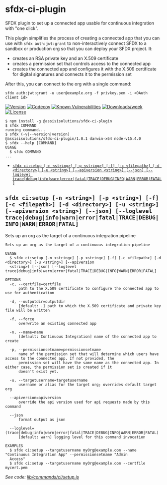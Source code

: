 sfdx-ci-plugin
==

SFDX plugin to set up a connected app usable for continuous integration with "one click".

This plugin simplifies the process of creating a connected app that you can use with `sfdx auth:jwt:grant`
to non-interactively connect SFDX to a sandbox or production org so that you can deploy your SFDX project.
It:
- creates an RSA private key and an X.509 certificate
- creates a permission set that controls access to the connected app
- creates the connected app and configures it with the X.509 certificate for digital signatures and connects it
  to the permission set

After this, you can connect to the org with a single command:

    sfdx auth:jwt:grant -u user@example.org -f privkey.pem -i <OAuth client id>


[![Version](https://img.shields.io/npm/v/sfdx-ci-plugin.svg)](https://npmjs.org/package/sfdx-ci-plugin)
[![Codecov](https://codecov.io/gh/fransflippo/sfdx-ci-plugin/branch/master/graph/badge.svg)](https://codecov.io/gh/fransflippo/sfdx-ci-plugin)
[![Known Vulnerabilities](https://snyk.io/test/github/fransflippo/sfdx-ci-plugin/badge.svg)](https://snyk.io/test/github/fransflippo/sfdx-ci-plugin)
[![Downloads/week](https://img.shields.io/npm/dw/ci.svg)](https://npmjs.org/package/sfdx-ci-plugin)
[![License](https://img.shields.io/npm/l/ci.svg)](https://github.com/fransflippo/sfdx-ci-plugin/blob/master/package.json)

<!-- toc -->

<!-- tocstop -->

<!-- install -->

<!-- usage -->
```sh-session
$ npm install -g @assisisolutions/sfdx-ci-plugin
$ sfdx COMMAND
running command...
$ sfdx (-v|--version|version)
@assisisolutions/sfdx-ci-plugin/1.0.1 darwin-x64 node-v15.4.0
$ sfdx --help [COMMAND]
USAGE
  $ sfdx COMMAND
...
```
<!-- usagestop -->

<!-- commands -->
* [`sfdx ci:setup [-n <string>] [-p <string>] [-f] [-c <filepath>] [-d <directory>] [-u <string>] [--apiversion <string>] [--json] [--loglevel trace|debug|info|warn|error|fatal|TRACE|DEBUG|INFO|WARN|ERROR|FATAL]`](#sfdx-cisetup--n-string--p-string--f--c-filepath--d-directory--u-string---apiversion-string---json---loglevel-tracedebuginfowarnerrorfataltracedebuginfowarnerrorfatal)

## `sfdx ci:setup [-n <string>] [-p <string>] [-f] [-c <filepath>] [-d <directory>] [-u <string>] [--apiversion <string>] [--json] [--loglevel trace|debug|info|warn|error|fatal|TRACE|DEBUG|INFO|WARN|ERROR|FATAL]`

Sets up an org as the target of a continuous integration pipeline

```
Sets up an org as the target of a continuous integration pipeline

USAGE
  $ sfdx ci:setup [-n <string>] [-p <string>] [-f] [-c <filepath>] [-d <directory>] [-u <string>] [--apiversion 
  <string>] [--json] [--loglevel trace|debug|info|warn|error|fatal|TRACE|DEBUG|INFO|WARN|ERROR|FATAL]

OPTIONS
  -c, --certfile=certfile
      path to the X.509 certificate to configure the connected app to use for authentication

  -d, --outputdir=outputdir
      [default: .] path to which the X.509 certificate and private key file will be written

  -f, --force
      overwrite an existing connected app

  -n, --name=name
      [default: Continuous Integration] name of the connected app to create

  -p, --permissionsetname=permissionsetname
      name of the permission set that will determine which users have access to the connected app. If not provided, the 
      permission set will have the same name as the connected app. In either case, the permission set is created if it 
      doesn't exist yet.

  -u, --targetusername=targetusername
      username or alias for the target org; overrides default target org

  --apiversion=apiversion
      override the api version used for api requests made by this command

  --json
      format output as json

  --loglevel=(trace|debug|info|warn|error|fatal|TRACE|DEBUG|INFO|WARN|ERROR|FATAL)
      [default: warn] logging level for this command invocation

EXAMPLES
  $ sfdx ci:setup --targetusername myOrg@example.com --name "Continuous Integration App" --permissionsetname "Admin 
  Access"
  $ sfdx ci:setup --targetusername myOrg@example.com --certfile mycert.pem
```

_See code: [lib/commands/ci/setup.js](https://github.com/fransflippo/sfdx-ci-plugin/blob/v1.0.1/lib/commands/ci/setup.js)_
<!-- commandsstop -->

